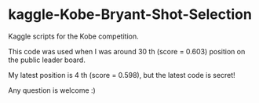 # kaggle-Kobe-Bryant-Shot-Selection
Kaggle scripts for the Kobe competition.

This code was used when I was around 30 th (score = 0.603) position on the public leader board.

My latest position is 4 th (score = 0.598), but the latest code is secret!

Any question is welcome :)

